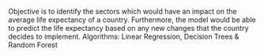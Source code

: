 Objective is to identify the sectors which would have an impact on the average life expectancy of a country. Furthermore, the model would be able to predict the life expectancy based on any new changes that the country decides to implement. Algorithms: Linear Regression, Decision Trees & Random Forest
